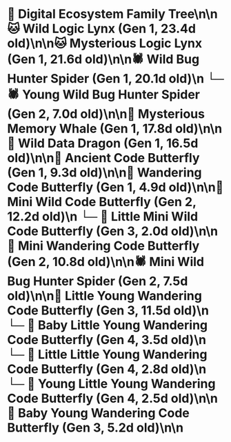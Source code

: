 # 🌳 Digital Ecosystem Family Tree\n\n🐱 Wild Logic Lynx (Gen 1, 23.4d old)\n\n🐱 Mysterious Logic Lynx (Gen 1, 21.6d old)\n\n🕷️ Wild Bug Hunter Spider (Gen 1, 20.1d old)\n  └─ 🕷️ Young Wild Bug Hunter Spider (Gen 2, 7.0d old)\n\n🐋 Mysterious Memory Whale (Gen 1, 17.8d old)\n\n🐉 Wild Data Dragon (Gen 1, 16.5d old)\n\n🦋 Ancient Code Butterfly (Gen 1, 9.3d old)\n\n🦋 Wandering Code Butterfly (Gen 1, 4.9d old)\n\n🦋 Mini Wild Code Butterfly (Gen 2, 12.2d old)\n  └─ 🦋 Little Mini Wild Code Butterfly (Gen 3, 2.0d old)\n\n🦋 Mini Wandering Code Butterfly (Gen 2, 10.8d old)\n\n🕷️ Mini Wild Bug Hunter Spider (Gen 2, 7.5d old)\n\n🦋 Little Young Wandering Code Butterfly (Gen 3, 11.5d old)\n  └─ 🦋 Baby Little Young Wandering Code Butterfly (Gen 4, 3.5d old)\n  └─ 🦋 Little Little Young Wandering Code Butterfly (Gen 4, 2.8d old)\n  └─ 🦋 Young Little Young Wandering Code Butterfly (Gen 4, 2.5d old)\n\n🦋 Baby Young Wandering Code Butterfly (Gen 3, 5.2d old)\n\n